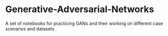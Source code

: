 # Generative-Adversarial-Networks
A set of notebooks for practicing GANs and their working on different case scenarios and datasets
